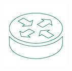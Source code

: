 ![icon](https://raw.githubusercontent.com/CloudCoreo/vpc-network-only/master/images/icon.png "icon")
